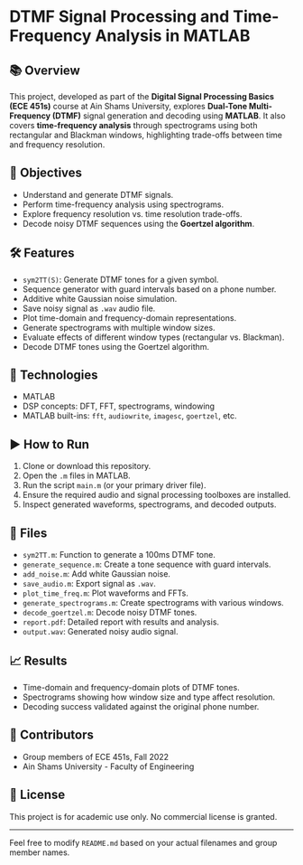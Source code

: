 # DTMF Signal Processing and Time-Frequency Analysis in MATLAB

## 📚 Overview

This project, developed as part of the **Digital Signal Processing Basics (ECE 451s)** course at Ain Shams University, explores **Dual-Tone Multi-Frequency (DTMF)** signal generation and decoding using **MATLAB**. It also covers **time-frequency analysis** through spectrograms using both rectangular and Blackman windows, highlighting trade-offs between time and frequency resolution.

## 🎯 Objectives

- Understand and generate DTMF signals.
- Perform time-frequency analysis using spectrograms.
- Explore frequency resolution vs. time resolution trade-offs.
- Decode noisy DTMF sequences using the **Goertzel algorithm**.

## 🛠️ Features

- `sym2TT(S)`: Generate DTMF tones for a given symbol.
- Sequence generator with guard intervals based on a phone number.
- Additive white Gaussian noise simulation.
- Save noisy signal as `.wav` audio file.
- Plot time-domain and frequency-domain representations.
- Generate spectrograms with multiple window sizes.
- Evaluate effects of different window types (rectangular vs. Blackman).
- Decode DTMF tones using the Goertzel algorithm.

## 🧪 Technologies

- MATLAB
- DSP concepts: DFT, FFT, spectrograms, windowing
- MATLAB built-ins: `fft`, `audiowrite`, `imagesc`, `goertzel`, etc.

## ▶️ How to Run

1. Clone or download this repository.
2. Open the `.m` files in MATLAB.
3. Run the script `main.m` (or your primary driver file).
4. Ensure the required audio and signal processing toolboxes are installed.
5. Inspect generated waveforms, spectrograms, and decoded outputs.

## 📂 Files

- `sym2TT.m`: Function to generate a 100ms DTMF tone.
- `generate_sequence.m`: Create a tone sequence with guard intervals.
- `add_noise.m`: Add white Gaussian noise.
- `save_audio.m`: Export signal as `.wav`.
- `plot_time_freq.m`: Plot waveforms and FFTs.
- `generate_spectrograms.m`: Create spectrograms with various windows.
- `decode_goertzel.m`: Decode noisy DTMF tones.
- `report.pdf`: Detailed report with results and analysis.
- `output.wav`: Generated noisy audio signal.

## 📈 Results

- Time-domain and frequency-domain plots of DTMF tones.
- Spectrograms showing how window size and type affect resolution.
- Decoding success validated against the original phone number.

## 👥 Contributors

- Group members of ECE 451s, Fall 2022  
- Ain Shams University - Faculty of Engineering

## 📄 License

This project is for academic use only. No commercial license is granted.

---

Feel free to modify `README.md` based on your actual filenames and group member names.

